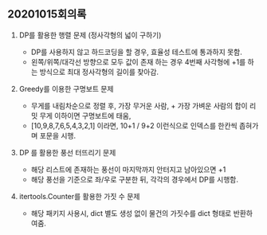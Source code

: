 ## 20201015회의록

1. DP를 활용한 행렬 문제 (정사각형의 넓이 구하기)
   - DP를 사용하지 않고 하드코딩을 할 경우, 효율성 테스트에 통과하지 못함. 
   - 왼쪽/위쪽/대각선 방향으로 모두 값이 존재 하는 경우 4번째 사각형에 +1를 하는 방식으로 최대 정사각형의 길이를 찾아감.
   
2. Greedy를 이용한 구명보트 문제
   - 무게를 내림차순으로 정렬 후, 가장 무거운 사람, + 가장 가벼운 사람의 합이 리밋 무게 이하이면 구명보트에 태움, 
   - [10,9,8,7,6,5,4,3,2,1] 이라면, 10+1 / 9+2 이런식으로 인덱스를 한칸씩 좁혀가며 포문을 시행.
   
3. DP 를 활용한 풍선 터뜨리기 문제
   - 해당 리스트에 존재하는 풍선이 마지막까지 안터지고 남아있으면 +1
   - 해당 풍선을 기준으로 좌/우로 구분한 뒤, 각각의 경우에서 DP를 시행함.
   
4. itertools.Counter를 활용한 가짓 수 문제
   - 해당 패키지 사용시, dict 별도 생성 없이 물건의 가짓수를 dict 형태로 반환하여줌.
